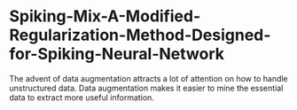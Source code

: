 # Spiking-Mix-A-Modified-Regularization-Method-Designed-for-Spiking-Neural-Network
The advent of data augmentation attracts a lot of  attention on how to handle unstructured data. Data  augmentation makes it easier to mine the essential data to  extract more useful information.
